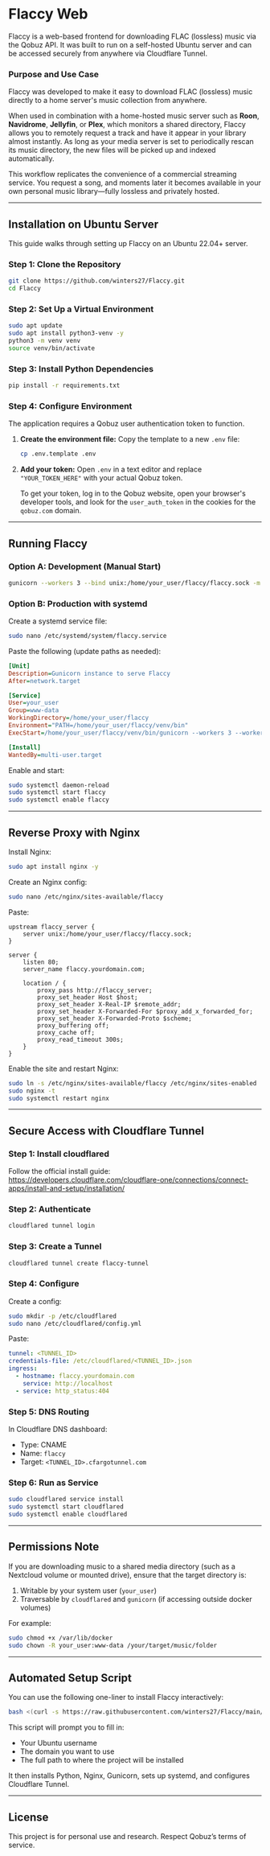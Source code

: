 # Flaccy Web

Flaccy is a web-based frontend for downloading FLAC (lossless) music via the Qobuz API. It was built to run on a self-hosted Ubuntu server and can be accessed securely from anywhere via Cloudflare Tunnel.

### Purpose and Use Case

Flaccy was developed to make it easy to download FLAC (lossless) music directly to a home server's music collection from anywhere.

When used in combination with a home-hosted music server such as **Roon**, **Navidrome**, **Jellyfin**, or **Plex**, which monitors a shared directory, Flaccy allows you to remotely request a track and have it appear in your library almost instantly. As long as your media server is set to periodically rescan its music directory, the new files will be picked up and indexed automatically.

This workflow replicates the convenience of a commercial streaming service. You request a song, and moments later it becomes available in your own personal music library—fully lossless and privately hosted.

---

## Installation on Ubuntu Server

This guide walks through setting up Flaccy on an Ubuntu 22.04+ server.

### Step 1: Clone the Repository

```bash
git clone https://github.com/winters27/Flaccy.git
cd Flaccy
```

### Step 2: Set Up a Virtual Environment

```bash
sudo apt update
sudo apt install python3-venv -y
python3 -m venv venv
source venv/bin/activate
```

### Step 3: Install Python Dependencies

```bash
pip install -r requirements.txt
```

### Step 4: Configure Environment

The application requires a Qobuz user authentication token to function.

1.  **Create the environment file:**
    Copy the template to a new `.env` file:
    ```bash
    cp .env.template .env
    ```

2.  **Add your token:**
    Open `.env` in a text editor and replace `"YOUR_TOKEN_HERE"` with your actual Qobuz token.

    To get your token, log in to the Qobuz website, open your browser's developer tools, and look for the `user_auth_token` in the cookies for the `qobuz.com` domain.

---

## Running Flaccy

### Option A: Development (Manual Start)

```bash
gunicorn --workers 3 --bind unix:/home/your_user/flaccy/flaccy.sock -m 007 app:app
```

### Option B: Production with systemd

Create a systemd service file:

```bash
sudo nano /etc/systemd/system/flaccy.service
```

Paste the following (update paths as needed):

```ini
[Unit]
Description=Gunicorn instance to serve Flaccy
After=network.target

[Service]
User=your_user
Group=www-data
WorkingDirectory=/home/your_user/flaccy
Environment="PATH=/home/your_user/flaccy/venv/bin"
ExecStart=/home/your_user/flaccy/venv/bin/gunicorn --workers 3 --worker-class gevent --bind unix:/home/your_user/flaccy/flaccy.sock -m 007 --timeout 300 app:app

[Install]
WantedBy=multi-user.target
```

Enable and start:

```bash
sudo systemctl daemon-reload
sudo systemctl start flaccy
sudo systemctl enable flaccy
```

---

## Reverse Proxy with Nginx

Install Nginx:

```bash
sudo apt install nginx -y
```

Create an Nginx config:

```bash
sudo nano /etc/nginx/sites-available/flaccy
```

Paste:

```nginx
upstream flaccy_server {
    server unix:/home/your_user/flaccy/flaccy.sock;
}

server {
    listen 80;
    server_name flaccy.yourdomain.com;

    location / {
        proxy_pass http://flaccy_server;
        proxy_set_header Host $host;
        proxy_set_header X-Real-IP $remote_addr;
        proxy_set_header X-Forwarded-For $proxy_add_x_forwarded_for;
        proxy_set_header X-Forwarded-Proto $scheme;
        proxy_buffering off;
        proxy_cache off;
        proxy_read_timeout 300s;
    }
}

```

Enable the site and restart Nginx:

```bash
sudo ln -s /etc/nginx/sites-available/flaccy /etc/nginx/sites-enabled
sudo nginx -t
sudo systemctl restart nginx
```

---

## Secure Access with Cloudflare Tunnel

### Step 1: Install cloudflared

Follow the official install guide:  
https://developers.cloudflare.com/cloudflare-one/connections/connect-apps/install-and-setup/installation/

### Step 2: Authenticate

```bash
cloudflared tunnel login
```

### Step 3: Create a Tunnel

```bash
cloudflared tunnel create flaccy-tunnel
```

### Step 4: Configure

Create a config:

```bash
sudo mkdir -p /etc/cloudflared
sudo nano /etc/cloudflared/config.yml
```

Paste:

```yaml
tunnel: <TUNNEL_ID>
credentials-file: /etc/cloudflared/<TUNNEL_ID>.json
ingress:
  - hostname: flaccy.yourdomain.com
    service: http://localhost
  - service: http_status:404
```

### Step 5: DNS Routing

In Cloudflare DNS dashboard:

- Type: CNAME  
- Name: `flaccy`  
- Target: `<TUNNEL_ID>.cfargotunnel.com`

### Step 6: Run as Service

```bash
sudo cloudflared service install
sudo systemctl start cloudflared
sudo systemctl enable cloudflared
```

---

## Permissions Note

If you are downloading music to a shared media directory (such as a Nextcloud volume or mounted drive), ensure that the target directory is:

1. Writable by your system user (`your_user`)
2. Traversable by `cloudflared` and `gunicorn` (if accessing outside docker volumes)

For example:

```bash
sudo chmod +x /var/lib/docker
sudo chown -R your_user:www-data /your/target/music/folder
```

---

## Automated Setup Script

You can use the following one-liner to install Flaccy interactively:

```bash
bash <(curl -s https://raw.githubusercontent.com/winters27/Flaccy/main/install.sh)
```

This script will prompt you to fill in:

- Your Ubuntu username
- The domain you want to use
- The full path to where the project will be installed

It then installs Python, Nginx, Gunicorn, sets up systemd, and configures Cloudflare Tunnel.

---

## License

This project is for personal use and research. Respect Qobuz’s terms of service.
